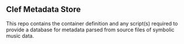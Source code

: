 ## Clef Metadata Store

This repo contains the container definition and any script(s) required to provide a database for metadata parsed from source files of symbolic music data.